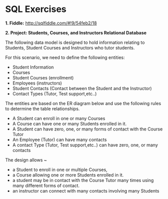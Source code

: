# SQL Exercises

**1. Fiddle:** http://sqlfiddle.com/#!9/54feb2/18


**2. Project: Students, Courses, and Instructors Relational Database**

The following data model is designed to hold information relating to Students, Student Courses and Instructors who tutor students. 

For this scenario, we need to define the following entities:

- Student Information  
- Courses  
- Student Courses  (enrollment)
- Employees (instructors)  
- Student Contacts (Contact between the Student and the Instructor) 
- Contact Types (Tutor, Test support,etc..)


The entities are based on the ER diagram below and use the following rules to determine the table relationships. 

- A Student can enroll in one or many Courses 
- A Course can have one or many Students enrolled in it.  
- A Student can have zero, one, or many forms of contact with the Course Tutor  
- An Employee (Tutor) can have many contacts  
- A contact Type (Tutor, Test support,etc..) can have zero, one, or many contacts

The design allows ~
- a Student to enroll in one or multiple Courses, 
- a Course allowing one or more Students enrolled in it.
- a student may be in contact with the Course Tutor many times using many different forms of contact.  
- an instructor can connect with many contacts involving many Students
